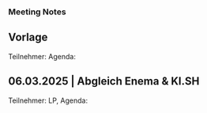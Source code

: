 ### Meeting Notes
## Vorlage
Teilnehmer:
Agenda:
## 06.03.2025 | Abgleich Enema & KI.SH
Teilnehmer: LP, 
Agenda:

